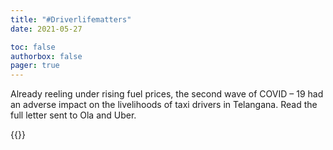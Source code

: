 ```yaml
---
title: "#Driverlifematters"
date: 2021-05-27

toc: false
authorbox: false
pager: true
---
```


Already reeling under rising fuel prices, the second wave of COVID – 19 had an adverse impact on the livelihoods of taxi drivers in Telangana. Read the full letter sent to Ola and Uber.   

{{<x user="TGPWU" id="1387061986832224257" >}}